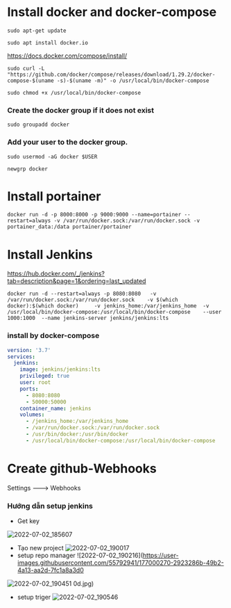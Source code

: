 # Install docker and docker-compose
```
sudo apt-get update
```
```
sudo apt install docker.io
```
https://docs.docker.com/compose/install/
```
sudo curl -L "https://github.com/docker/compose/releases/download/1.29.2/docker-compose-$(uname -s)-$(uname -m)" -o /usr/local/bin/docker-compose
```
```
sudo chmod +x /usr/local/bin/docker-compose
```

### Create the docker group if it does not exist
```
sudo groupadd docker
```
### Add your user to the docker group.
```
sudo usermod -aG docker $USER
```
```
newgrp docker
```

# Install portainer
```
docker run -d -p 8000:8000 -p 9000:9000 --name=portainer --restart=always -v /var/run/docker.sock:/var/run/docker.sock -v portainer_data:/data portainer/portainer
```
# Install Jenkins

https://hub.docker.com/_/jenkins?tab=description&page=1&ordering=last_updated
```
docker run -d --restart=always -p 8080:8080   -v /var/run/docker.sock:/var/run/docker.sock    -v $(which docker):$(which docker)     -v jenkins_home:/var/jenkins_home  -v  /usr/local/bin/docker-compose:/usr/local/bin/docker-compose    --user 1000:1000  --name jenkins-server jenkins/jenkins:lts
```
### install by docker-compose

```yaml
version: '3.7'
services:
  jenkins:
    image: jenkins/jenkins:lts
    privileged: true
    user: root
    ports:
      - 8080:8080
      - 50000:50000
    container_name: jenkins
    volumes:
      - /jenkins_home:/var/jenkins_home
      - /var/run/docker.sock:/var/run/docker.sock
      - /usr/bin/docker:/usr/bin/docker
      - /usr/local/bin/docker-compose:/usr/local/bin/docker-compose
```

# Create github-Webhooks

Settings ---> Webhooks

### Hướng dẫn setup jenkins
- Get key

![2022-07-02_185607](https://user-images.githubusercontent.com/55792941/176999740-59ab49ac-e1c8-4090-8f46-fc8ab82b0148.jpg)

- Tạo new project 
![2022-07-02_190017](https://user-images.githubusercontent.com/55792941/177000255-4dc33e6c-80a5-46cd-8919-9be2dac5b132.jpg)
- setup repo manager 
![2022-07-02_190216](https://user-images.githubusercontent.com/55792941/177000270-2923286b-49b2-4a13-aa2d-7fc1a8a3d0

![2022-07-02_190451](https://user-images.githubusercontent.com/55792941/177000272-8e6f9da4-91ce-4e42-b00c-9370d9e500da.jpg)
0d.jpg)
- setup triger
![2022-07-02_190546](https://user-images.githubusercontent.com/55792941/177000287-db823d8f-7d25-407e-b764-b3bfff026626.jpg)





